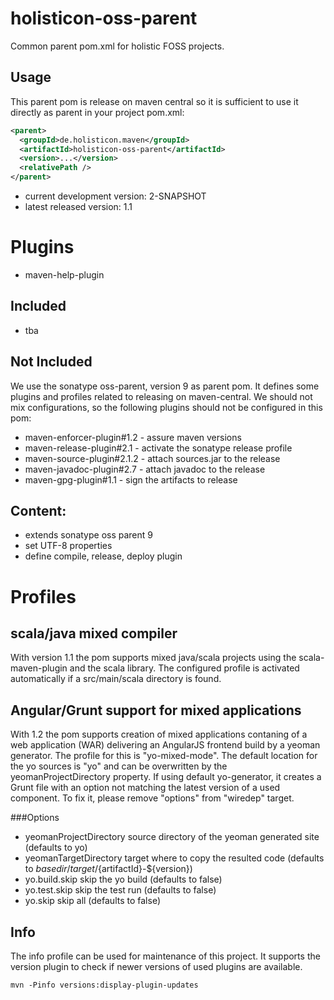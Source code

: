 # holisticon-oss-parent

Common parent pom.xml for holistic FOSS projects.

## Usage

This parent pom is release on maven central so it is sufficient to use it directly as parent in your project pom.xml:

```xml
<parent>
  <groupId>de.holisticon.maven</groupId>
  <artifactId>holisticon-oss-parent</artifactId>
  <version>...</version>
  <relativePath />
</parent>
```

* current development version: 2-SNAPSHOT
* latest released version: 1.1

# Plugins

* maven-help-plugin

## Included

* tba

## Not Included

We use the sonatype oss-parent, version 9 as parent pom. It defines some plugins and profiles related to releasing
on maven-central. We should not mix configurations, so the following plugins should not be configured in this pom:

* maven-enforcer-plugin#1.2 - assure maven versions
* maven-release-plugin#2.1 - activate the sonatype release profile
* maven-source-plugin#2.1.2 - attach sources.jar to the release
* maven-javadoc-plugin#2.7 - attach javadoc to the release
* maven-gpg-plugin#1.1 - sign the artifacts to release




## Content:

- extends sonatype oss parent 9
- set UTF-8 properties
- define compile, release, deploy plugin

# Profiles

## scala/java mixed compiler

With version 1.1 the pom supports mixed java/scala projects using the scala-maven-plugin and the scala library.
The configured profile is activated automatically if a src/main/scala directory is found.

## Angular/Grunt support for mixed applications

With 1.2 the pom supports creation of mixed applications contaning of a web application (WAR) delivering an 
AngularJS frontend build by a yeoman generator. The profile for this is "yo-mixed-mode". The default location for the yo sources is "yo" and can be overwritten by the yeomanProjectDirectory property. If using default yo-generator, it creates a Grunt file with an option not matching the latest version of a used component. To fix it, please remove "options" from "wiredep" target.

###Options

- yeomanProjectDirectory source directory of the yeoman generated site (defaults to yo)
- yeomanTargetDirectory target where to copy the resulted code (defaults to ${basedir}/target/${artifactId}-${version})
- yo.build.skip skip the yo build (defaults to false)
- yo.test.skip skip the test run (defaults to false)
- yo.skip skip all (defaults to false)

## Info

The info profile can be used for maintenance of this project. It supports the version plugin to check if newer versions 
of used plugins are available.

    mvn -Pinfo versions:display-plugin-updates

